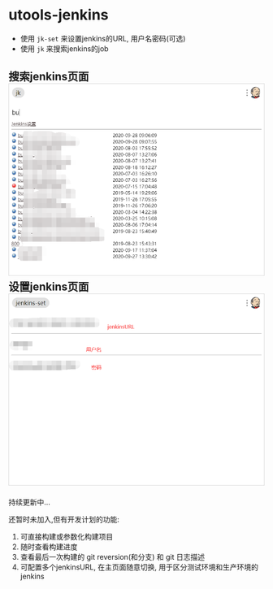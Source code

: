 # utools-jenkins

+ 使用 `jk-set` 来设置jenkins的URL, 用户名密码(可选)
+ 使用 `jk` 来搜索jenkins的job

搜索jenkins页面
![jk](jk.png)
设置jenkins页面
![jk-config](jk-config.png)
----

持续更新中...   

还暂时未加入,但有开发计划的功能:
1. 可直接构建或参数化构建项目
2. 随时查看构建进度
3. 查看最后一次构建的  git reversion(和分支) 和 git 日志描述
4. 可配置多个jenkinsURL, 在主页面随意切换, 用于区分测试环境和生产环境的jenkins